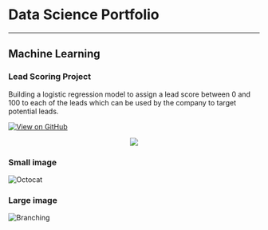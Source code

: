 # Data Science Portfolio
---
## Machine Learning
### Lead Scoring Project
Building a logistic regression model to assign a lead score between 0 and 100 to each of the leads which can be used by the company to target potential leads.

[![View on GitHub](https://img.shields.io/badge/GitHub-View_on_GitHub-blue?logo=GitHub)](https://github.com/ShraddhaS1ngh/Lead_Scoring_Case_Study)

<center><img src="images/m.jpg"/></center>

### Small image

![Octocat](https://github.githubassets.com/images/icons/emoji/octocat.png)

### Large image

![Branching](https://guides.github.com/activities/hello-world/branching.png)


